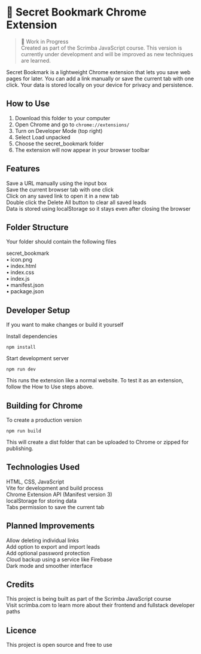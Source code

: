 # 🔐 Secret Bookmark Chrome Extension

> 🚧 Work in Progress  
> Created as part of the Scrimba JavaScript course. This version is currently under development and will be improved as new techniques are learned.

Secret Bookmark is a lightweight Chrome extension that lets you save web pages for later. You can add a link manually or save the current tab with one click. Your data is stored locally on your device for privacy and persistence.

## How to Use

1. Download this folder to your computer  
2. Open Chrome and go to `chrome://extensions/`  
3. Turn on Developer Mode (top right)  
4. Select Load unpacked  
5. Choose the secret_bookmark folder  
6. The extension will now appear in your browser toolbar

## Features

Save a URL manually using the input box  
Save the current browser tab with one click  
Click on any saved link to open it in a new tab  
Double click the Delete All button to clear all saved leads  
Data is stored using localStorage so it stays even after closing the browser

## Folder Structure

Your folder should contain the following files

secret_bookmark  
• icon.png  
• index.html  
• index.css  
• index.js  
• manifest.json  
• package.json  

## Developer Setup

If you want to make changes or build it yourself

Install dependencies  
```
npm install
```

Start development server  
```
npm run dev
```

This runs the extension like a normal website. To test it as an extension, follow the How to Use steps above.

## Building for Chrome

To create a production version

```
npm run build
```

This will create a dist folder that can be uploaded to Chrome or zipped for publishing.

## Technologies Used

HTML, CSS, JavaScript  
Vite for development and build process  
Chrome Extension API (Manifest version 3)  
localStorage for storing data  
Tabs permission to save the current tab

## Planned Improvements

Allow deleting individual links  
Add option to export and import leads  
Add optional password protection  
Cloud backup using a service like Firebase  
Dark mode and smoother interface

## Credits

This project is being built as part of the Scrimba JavaScript course  
Visit scrimba.com to learn more about their frontend and fullstack developer paths

## Licence

This project is open source and free to use

